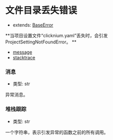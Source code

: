 # 文件目录丢失错误

- extends: [BaseError](./baseerror.md)

**当项目设置文件“clicknium.yaml”丢失时，会引发ProjectSettingNotFoundError。
**

- [message](#message)
- [stacktrace](#stacktrace)


### 消息
- 类型: str

异常消息。


### 堆栈跟踪
- 类型: str

一个字符串，表示引发异常的函数之前的所有调用。